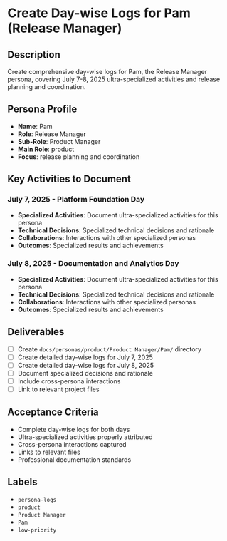 # Create Day-wise Logs for Pam (Release Manager)

## Description
Create comprehensive day-wise logs for Pam, the Release Manager persona, covering July 7-8, 2025 ultra-specialized activities and release planning and coordination.

## Persona Profile
- **Name**: Pam
- **Role**: Release Manager
- **Sub-Role**: Product Manager
- **Main Role**: product
- **Focus**: release planning and coordination

## Key Activities to Document

### July 7, 2025 - Platform Foundation Day
- **Specialized Activities**: Document ultra-specialized activities for this persona
- **Technical Decisions**: Specialized technical decisions and rationale
- **Collaborations**: Interactions with other specialized personas
- **Outcomes**: Specialized results and achievements

### July 8, 2025 - Documentation and Analytics Day
- **Specialized Activities**: Document ultra-specialized activities for this persona
- **Technical Decisions**: Specialized technical decisions and rationale
- **Collaborations**: Interactions with other specialized personas
- **Outcomes**: Specialized results and achievements

## Deliverables
- [ ] Create `docs/personas/product/Product Manager/Pam/` directory
- [ ] Create detailed day-wise logs for July 7, 2025
- [ ] Create detailed day-wise logs for July 8, 2025
- [ ] Document specialized decisions and rationale
- [ ] Include cross-persona interactions
- [ ] Link to relevant project files

## Acceptance Criteria
- Complete day-wise logs for both days
- Ultra-specialized activities properly attributed
- Cross-persona interactions captured
- Links to relevant files
- Professional documentation standards

## Labels
- `persona-logs`
- `product`
- `Product Manager`
- `Pam`
- `low-priority`
